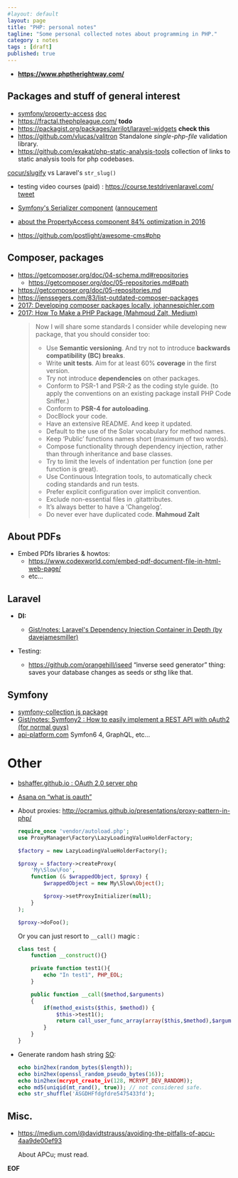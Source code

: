 ```yaml
---
#layout: default
layout: page
title: "PHP: personal notes"
tagline: "Some personal collected notes about programming in PHP."
category : notes
tags : [draft]
published: true
---
```


* __<https://www.phptherightway.com/>__

## Packages and stuff of general interest

* [symfony/property-access](https://packagist.org/packages/symfony/property-access)
  [doc](https://symfony.com/doc/current/components/property_access.html)
* <https://fractal.thephpleague.com/> __todo__
* <https://packagist.org/packages/arrilot/laravel-widgets> __check this__
* <https://github.com/vlucas/valitron> Standalone _single-php-file_ validation library.
* <https://github.com/exakat/php-static-analysis-tools> collection of links to
  static analysis tools for php codebases.

[cocur/slugify](https://packagist.org/packages/cocur/slugify) vs Laravel's `str_slug()`

* testing video courses (paid) : <https://course.testdrivenlaravel.com/>
    [tweet](https://twitter.com/MaurizioLepora/status/1024664162004332549)

* [Symfony's Serializer component](http://symfony.com/doc/master/components/serializer.html)
    ([annoucement](https://symfony.com/blog/new-in-symfony-2-7-serializer-component-improvements#new-objectnormalizer "New in Symfony 2.7: Serializer Component Improvements (2015)")
* [about the PropertyAccess component 84% optimization in 2016](https://dunglas.fr/2015/12/making-the-symfony-propertyaccess-component-50-faster-in-2-8-and-counting/)
* <https://github.com/postlight/awesome-cms#php>

## Composer, packages

* <https://getcomposer.org/doc/04-schema.md#repositories>
  * <https://getcomposer.org/doc/05-repositories.md#path>
* <https://getcomposer.org/doc/05-repositories.md>
* <https://jenssegers.com/83/list-outdated-composer-packages>
* [2017: Developing composer packages locally, johannespichler.com](https://johannespichler.com/developing-composer-packages-locally/)
* [2017: How To Make a PHP Package (Mahmoud Zalt, Medium)](https://medium.com/@Mahmoud_Zalt/how-to-make-a-php-package-5d3bb6b00df0)
  > Now I will share some standards I consider while developing new package, that you should consider too:
  > - Use __Semantic versioning__. And try not to introduce
  >   __backwards compatibility (BC) breaks__.
  > - Write __unit tests__. Aim for at least 60% __coverage__ in the first version.
  > - Try not introduce __dependencies__ on other packages.
  > - Conform to PSR-1 and PSR-2 as the coding style guide. (to apply the conventions on an existing package install PHP Code Sniffer.)
  > - Conform to __PSR-4 for autoloading__.
  > - DocBlock your code.
  > - Have an extensive README. And keep it updated.
  > - Default to the use of the Solar vocabulary for method names.
  > - Keep ‘Public’ functions names short (maximum of two words).
  > - Compose functionality through dependency injection, rather than through inheritance and base classes.
  > - Try to limit the levels of indentation per function (one per function is great).
  > - Use Continuous Integration tools, to automatically check coding standards and run tests.
  > - Prefer explicit configuration over implicit convention.
  > - Exclude non-essential files in .gitattributes.
  > - It’s always better to have a ‘Changelog’.
  > - Do never ever have duplicated code.
  > __Mahmoud Zalt__

## About PDFs

* Embed PDfs libraries & howtos:
    - <https://www.codexworld.com/embed-pdf-document-file-in-html-web-page/>
    - etc...

## Laravel

* __DI:__
    - [Gist/notes: Laravel's Dependency Injection Container in Depth (by davejamesmiller)](https://gist.github.com/davejamesmiller/bd857d9b0ac895df7604dd2e63b23afe)

* Testing:
    - <https://github.com/orangehill/iseed> “inverse seed generator” thing: saves
    your database changes as seeds or sthg like that.

## Symfony

* [symfony-collection js package](https://www.npmjs.com/package/symfony-collection)
* [Gist/notes: Symfony2 : How to easily implement a REST API with oAuth2 (for normal guys)](https://gist.github.com/lologhi/7b6e475a2c03df48bcdd)
* [api-platform.com](https://api-platform.com/) Symfon6 4, GraphQL, etc...

# Other

* [bshaffer.github.io : OAuth 2.0 server php](https://bshaffer.github.io/oauth2-server-php-docs/)
* [Asana on “what is oauth”](https://asana.com/developers/documentation/getting-started/auth#api-key)
* About proxies: <http://ocramius.github.io/presentations/proxy-pattern-in-php/>

    ```php
    require_once 'vendor/autoload.php';
    use ProxyManager\Factory\LazyLoadingValueHolderFactory;

    $factory = new LazyLoadingValueHolderFactory();

    $proxy = $factory->createProxy(
        'My\Slow\Foo',
        function (& $wrappedObject, $proxy) {
            $wrappedObject = new My\Slow\Object();

            $proxy->setProxyInitializer(null);
        }
    );

    $proxy->doFoo();
    ```

    Or you can just resort to `__call()` magic :

    ```php
    class test {
        function __construct(){}

        private function test1(){
            echo "In test1", PHP_EOL;
        }

        public function __call($method,$arguments)
        {
            if(method_exists($this, $method)) {
                $this->test1();
                return call_user_func_array(array($this,$method),$arguments);
            }
        }
    }
    ```

* Generate random hash string [SO](https://stackoverflow.com/a/31419246/643087):

    ```php
    echo bin2hex(random_bytes($length));
    echo bin2hex(openssl_random_pseudo_bytes(16));
    echo bin2hex(mcrypt_create_iv(128, MCRYPT_DEV_RANDOM));
    echo md5(uniqid(mt_rand(), true)); // not considered safe.
    echo str_shuffle('ASGDHFfdgfdre5475433fd');
    ```

## Misc.

* <https://medium.com/@davidtstrauss/avoiding-the-pitfalls-of-apcu-4aa9de00ef93>

    About APCu; must read.

__EOF__
